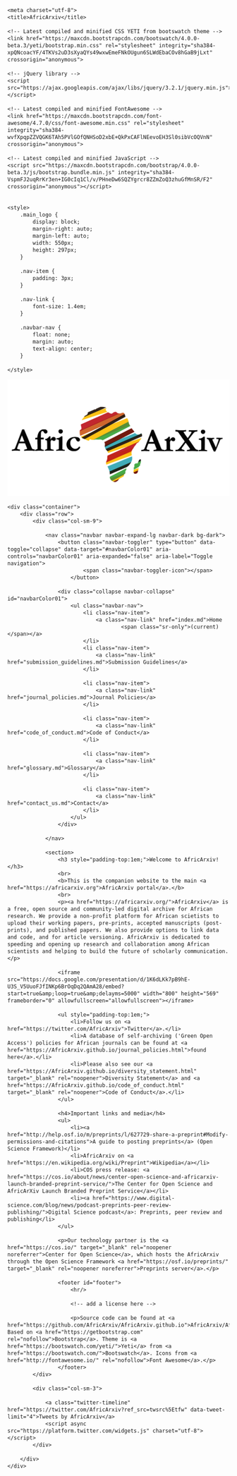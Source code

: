 <!DOCTYPE html>
<html lang="en">

<head>

    <meta charset="utf-8">
    <title>AfricArxiv</title>

    <!-- Latest compiled and minified CSS YETI from bootswatch theme -->
    <link href="https://maxcdn.bootstrapcdn.com/bootswatch/4.0.0-beta.3/yeti/bootstrap.min.css" rel="stylesheet" integrity="sha384-xpQNcoacYF/4TKVs2uD3sXyaQYs49wxwEmeFNkOUgun6SLWdEbaCOv8hGaB9jLxt" crossorigin="anonymous">

    <!-- jQuery library -->
    <script src="https://ajax.googleapis.com/ajax/libs/jquery/3.2.1/jquery.min.js"></script>

    <!-- Latest compiled and minified FontAwesome -->
    <link href="https://maxcdn.bootstrapcdn.com/font-awesome/4.7.0/css/font-awesome.min.css" rel="stylesheet" integrity="sha384-wvfXpqpZZVQGK6TAh5PVlGOfQNHSoD2xbE+QkPxCAFlNEevoEH3Sl0sibVcOQVnN" crossorigin="anonymous">

    <!-- Latest compiled and minified JavaScript -->
    <script src="https://maxcdn.bootstrapcdn.com/bootstrap/4.0.0-beta.3/js/bootstrap.bundle.min.js" integrity="sha384-VspmFJ2uqRrKr3en+IG0cIq1Cl/v/PHneDw6SQZYgrcr8ZZmZoQ3zhuGfMnSR/F2" crossorigin="anonymous"></script>


    <style>
        .main_logo {
            display: block;
            margin-right: auto;
            margin-left: auto;
            width: 550px;
            height: 297px;
        }

        .nav-item {
            padding: 3px;
        }

        .nav-link {
            font-size: 1.4em;
        }

        .navbar-nav {
            float: none;
            margin: auto;
            text-align: center;
        }

    </style>
</head>

<body>
    <img class="main_logo" src="africarxiv-logo.png" alt="AfricArxiv logo"><br/>

    <div class="container">
        <div class="row">
            <div class="col-sm-9">

                <nav class="navbar navbar-expand-lg navbar-dark bg-dark">
                    <button class="navbar-toggler" type="button" data-toggle="collapse" data-target="#navbarColor01" aria-controls="navbarColor01" aria-expanded="false" aria-label="Toggle navigation">
                            <span class="navbar-toggler-icon"></span>
                        </button>

                    <div class="collapse navbar-collapse" id="navbarColor01">
                        <ul class="navbar-nav">
                            <li class="nav-item">
                                <a class="nav-link" href="index.md">Home 
                                        <span class="sr-only">(current)</span></a>
                            </li>
                            <li class="nav-item">
                                <a class="nav-link" href="submission_guidelines.md">Submission Guidelines</a>
                            </li>

                            <li class="nav-item">
                                <a class="nav-link" href="journal_policies.md">Journal Policies</a>
                            </li>

                            <li class="nav-item">
                                <a class="nav-link" href="code_of_conduct.md">Code of Conduct</a>
                            </li>

                            <li class="nav-item">
                                <a class="nav-link" href="glossary.md">Glossary</a>
                            </li>

                            <li class="nav-item">
                                <a class="nav-link" href="contact_us.md">Contact</a>
                            </li>
                        </ul>
                    </div>

                </nav>

                <section>
                    <h3 style="padding-top:1em;">Welcome to AfricArxiv!</h3>
                    <br>
                    <b>This is the companion website to the main <a href="https://africarxiv.org">AfricArxiv portal</a>.</b>
                    <br>
                    <p><a href="https://africarxiv.org/">AfricArxiv</a> is a free, open source and community-led digital archive for African research. We provide a non-profit platform for African scietists to upload their working papers, pre-prints, accepted manuscripts (post-prints), and published papers. We also provide options to link data and code, and for article versioning. AfricArxiv is dedicated to speeding and opening up research and collaboration among African scientists and helping to build the future of scholarly communication.</p>

                    <iframe src="https://docs.google.com/presentation/d/1K6dLKk7pB9hE-U3S_V5UuoFJfINKp6BrOqDq2QAmA28/embed?start=true&amp;loop=true&amp;delayms=5000" width="800" height="569" frameborder="0" allowfullscreen="allowfullscreen"></iframe>

                    <ul style="padding-top:1em;">
                        <li>Follow us on <a href="https://twitter.com/AfricArxiv">Twitter</a>.</li>
                        <li>A database of self-archiving ('Green Open Access') policies for African journals can be found at <a href="https://AfricArxiv.github.io/journal_policies.html">found here</a>.</li>
                        <li>Please also see our <a href="https://AfricArxiv.github.io/diversity_statement.html" target="_blank" rel="noopener">Diversity Statement</a> and <a href="https://AfricArxiv.github.io/code_of_conduct.html" target="_blank" rel="noopener">Code of Conduct</a>.</li>
                    </ul>

                    <h4>Important links and media</h4>
                    <ul>
                        <li><a href="http://help.osf.io/m/preprints/l/627729-share-a-preprint#Modify-permissions-and-citations">A guide to posting preprints</a> (Open Science Framework)</li>
                        <li>AfricArxiv on <a href="https://en.wikipedia.org/wiki/Preprint">Wikipedia</a></li>
                        <li>COS press release: <a href="https://cos.io/about/news/center-open-science-and-africarxiv-launch-branded-preprint-service/">The Center for Open Science and AfricArXiv Launch Branded Preprint Service</a></li>
                        <li><a href="https://www.digital-science.com/blog/news/podcast-preprints-peer-review-publishing/">Digital Science podcast</a>: Preprints, peer review and publishing</li>
                    </ul>

                    <p>Our technology partner is the <a href="https://cos.io/" target="_blank" rel="noopener noreferrer">Center for Open Science</a>, which hosts the AfricArxiv through the Open Science Framework <a href="https://osf.io/preprints/" target="_blank" rel="noopener noreferrer">Preprints server</a>.</p>

                    <footer id="footer">
                        <hr/>

                        <!-- add a license here -->

                        <p>Source code can be found at <a href="https://github.com/AfricArxiv/AfricArxiv.github.io">AfricArxiv/AfricArxiv.github.io</a>. Based on <a href="https://getbootstrap.com" rel="nofollow">Bootstrap</a>. Theme is <a href="https://bootswatch.com/yeti/">Yeti</a> from <a href="https://bootswatch.com/">Bootswatch</a>. Icons from <a href="http://fontawesome.io/" rel="nofollow">Font Awesome</a>.</p>
                    </footer>
            </div>

            <div class="col-sm-3">

                <a class="twitter-timeline" href="https://twitter.com/AfricArxiv?ref_src=twsrc%5Etfw" data-tweet-limit="4">Tweets by AfricArxiv</a>
                <script async src="https://platform.twitter.com/widgets.js" charset="utf-8"></script>
            </div>

        </div>
    </div>
</body>

</html>
